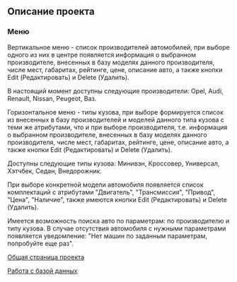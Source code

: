 ## Описание проекта ##

### Меню ###

Вертикальное меню - список производителей автомобилей, при выборе одного из них в центре появляется информация о выбранном производителе, внесенных в базу моделях данного производителя, числе мест, габаритах, рейтинге, цене, описание авто, а также кнопки Edit (Редактировать) и Delete (Удалить).

В настоящий момент доступны следующие производители: Opel, Audi, Renault, Nissan, Peugeot, Ваз.

Горизонтальное меню - типы кузова, при выборе формируется список из внесенных в базу производителей и моделей данного типа кузова с теми же атрибутами, что и при выборе производителя, т.е. информация о выбранном производителе, внесенных в базу моделях данного производителя, числе мест, габаритах, рейтинге, цене, описание авто, а также кнопки Edit (Редактировать) и Delete (Удалить).

Доступны следующие типы кузова: Минивэн, Кроссовер, Универсал, Хэтчбек, Седан, Внедорожник.

При выборе конкретной модели автомобиля появляется список комплектаций с атрибутами "Двигатель", "Трансмиссия", "Привод", "Цена", "Наличие", также имеются кнопки Edit (Редактировать) и Delete (Удалить).

Имеется возможность поиска авто по параметрам: по производителю и типу кузова. В случае отсутствия автомобиля с нужными параметрами появляется уведомление: "Нет машин по заданным параметрам, попробуйте еще раз".

[Общая страница проекта ](Team2Projekt.md)

[Работа с базой данных ](Team2DataBase.md)